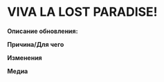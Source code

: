 # VIVA LA LOST PARADISE!

**Описание обновления:**

<!--                         Например.
 Я изменил все текстуры дверей на новые кроме, дверей ЦК и Адвоката.
 Добавил возможность развести костёр кликая заженной спичкой по бревну.-->


**Причина/Для чего**
<!-- Описывайте здесь зачем и по какой причине сделано данное обновление -->

**Изменения**

<!--
:cl: *Ваше имя. Можно и на русском*
- add: Добавлено *Что конкретно*.
- remove: Убрано *Что конкретно*.
- tweak: Изменено *Что конкретно*.
- fix: Исправлено *Что конкретно*.
-->

**Медиа**
<!-- Скрины или видео после этого пункта. Под ними ничего не дополнять!-->


